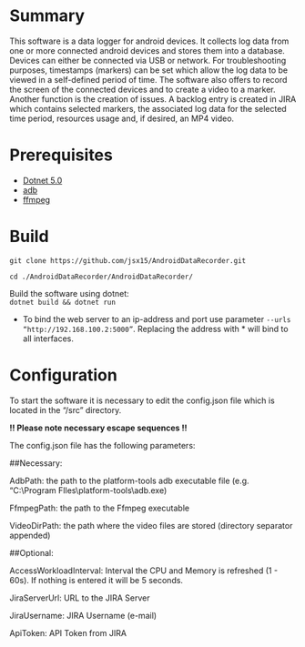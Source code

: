 # Summary
This software is a data logger for android devices. It collects log data from one or more connected android devices and stores them into a database. Devices can either be connected via USB or network. For troubleshooting purposes, timestamps (markers) can be set which allow the log data to be viewed in a self-defined period of time. The software also offers to record the screen of the connected devices and to create a video to a marker. Another function is the creation of issues. A backlog entry is created in JIRA which contains selected markers, the associated log data for the selected time period, resources usage and, if desired, an MP4 video.

# Prerequisites
- [Dotnet 5.0](https://dotnet.microsoft.com/download/dotnet/5.0) <br>
- [adb](https://developer.android.com/studio/releases/platform-tools) <br>
- [ffmpeg](https://ffmpeg.org/download.html)

# Build

`git clone https://github.com/jsx15/AndroidDataRecorder.git`

`cd ./AndroidDataRecorder/AndroidDataRecorder/`

Build the software using dotnet: <br>
`dotnet build && dotnet run`
- To bind the web server to an ip-address and port use parameter `--urls “http://192.168.100.2:5000”`. Replacing the address with * will bind to all interfaces.

# Configuration
To start the software it is necessary to edit the config.json file which is located in the “/src” directory.

**!! Please note necessary escape sequences !!**

The config.json file has the following parameters:<br>

##Necessary:<br>

AdbPath: the path to the platform-tools adb executable file                         (e.g. “C:\\Program FIles\\platform-tools\\adb.exe)

FfmpegPath: the path to the Ffmpeg executable

VideoDirPath: the path where the video files are stored (directory separator appended)

##Optional:

AccessWorkloadInterval: Interval the CPU and Memory is refreshed (1 - 60s). If nothing is entered it will be 5 seconds.

JiraServerUrl: URL to the JIRA Server


JiraUsername: JIRA Username (e-mail)


ApiToken: API Token from JIRA
